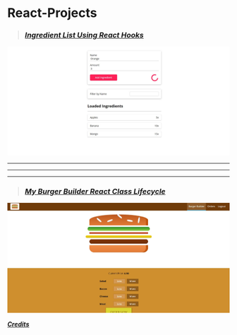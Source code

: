 # React-Projects

> ###  *[Ingredient List Using React Hooks](/IngredientListUsingReactHooks/)*

 <img src="/IngredientListUsingReactHooks/webpages/ingredient.JPG" width="600"/>
 
 
 ---
 ---
 ---
 
 > ###  *[My Burger Builder React Class Lifecycle](/my-burger-builder-react-ClassLifecycle/)*

 <img src="/my-burger-builder-react-ClassLifecycle/webpages/burgerbuilder1.JPG" width="600"/>
 
 
 
 
 ***[Credits](https://www.udemy.com/course/react-the-complete-guide-incl-redux/)***
 
 
